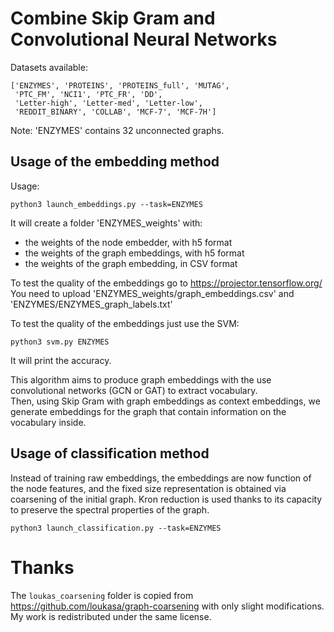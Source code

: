 # Combine Skip Gram and Convolutional Neural Networks

Datasets available:

```
['ENZYMES', 'PROTEINS', 'PROTEINS_full', 'MUTAG',
 'PTC_FM', 'NCI1', 'PTC_FR', 'DD',
 'Letter-high', 'Letter-med', 'Letter-low',
 'REDDIT_BINARY', 'COLLAB', 'MCF-7', 'MCF-7H']
```

Note: 'ENZYMES' contains 32 unconnected graphs.

## Usage of the embedding method

Usage:

```
python3 launch_embeddings.py --task=ENZYMES
```

It will create a folder 'ENZYMES_weights' with:

+ the weights of the node embedder, with h5 format
+ the weights of the graph embeddings, with h5 format
+ the weights of the graph embedding, in CSV format

To test the quality of the embeddings go to https://projector.tensorflow.org/  
You need to upload 'ENZYMES\_weights/graph\_embeddings.csv' and 'ENZYMES/ENZYMES\_graph\_labels.txt'

To test the quality of the embeddings just use the SVM:

```
python3 svm.py ENZYMES
```

It will print the accuracy.

This algorithm aims to produce graph embeddings with the use convolutional networks (GCN or GAT) to extract vocabulary.  
Then, using Skip Gram with graph embeddings as context embeddings, we generate embeddings for the graph that contain information on the vocabulary inside.  

## Usage of classification method

Instead of training raw embeddings, the embeddings are now function of the node features, and the fixed size representation is obtained via coarsening of the initial graph. Kron reduction is used thanks to its capacity to preserve the spectral properties of the graph.

```
python3 launch_classification.py --task=ENZYMES
```

# Thanks

The `loukas_coarsening` folder is copied from https://github.com/loukasa/graph-coarsening with only slight modifications.  
My work is redistributed under the same license.    
